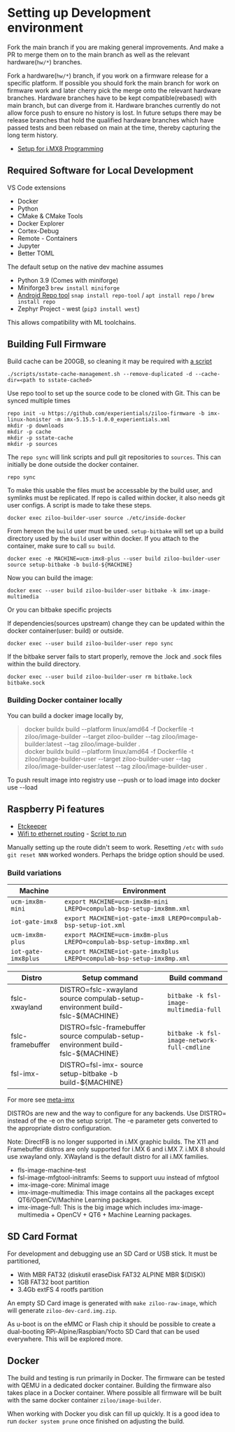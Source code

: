 # Setting up Development environment

Fork the main branch if you are making general improvements.
And make a PR to merge them on to the main branch as well as the relevant hardware(`hw/*`) branches.

Fork a hardware(`hw/*`) branch, if you work on a firmware release for a specific platform.
If possible you should fork the main branch for work on firmware work and later cherry pick the 
merge onto the relevant hardware branches.
Hardware branches have to be kept compatible(rebased) with main branch, but can diverge from it.
Hardware branches currently do not allow force push to ensure no history is lost.
In future setups there may be release branches that hold the qualified hardware branches which
have passed tests and been rebased on main at the time, thereby capturing the long term history.

- [Setup for i.MX8 Programming](./docs/imx8/README.md)


## Required Software for Local Development

VS Code extensions

* Docker
* Python
* CMake & CMake Tools
* Docker Explorer
* Cortex-Debug
* Remote - Containers
* Jupyter
* Better TOML

The default setup on the native dev machine assumes

- Python 3.9 (Comes with miniforge)
- Miniforge3 `brew install miniforge`
- [Android Repo tool](https://android.googlesource.com/tools/repo) `snap install repo-tool` / `apt install repo` / `brew install repo`
- Zephyr Project - west (`pip3 install west`)

This allows compatibility with ML toolchains.


## Building Full Firmware

Build cache can be 200GB, so cleaning it may be required with [a script](https://stackoverflow.com/questions/45341760/how-should-the-sstate-cache-directory-be-deleted-in-yocto)

    ./scripts/sstate-cache-management.sh --remove-duplicated -d --cache-dir=<path to sstate-cached>

Use repo tool to set up the source code to be cloned with Git. This can be synced multiple times

    repo init -u https://github.com/experientials/ziloo-firmware -b imx-linux-honister -m imx-5.15.5-1.0.0_experientials.xml
    mkdir -p downloads
    mkdir -p cache
    mkdir -p sstate-cache
    mkdir -p sources

The `repo sync` will link scripts and pull git repositories to `sources`.
This can initially be done outside the docker container.

    repo sync

To make this usable the files must be accessable by the build user, and symlinks must be replicated.
If repo is called within docker, it also needs git user configs. A script is made to take these steps.

    docker exec ziloo-builder-user source ./etc/inside-docker

From hereon the `build` user must be used. `setup-bitbake` will set up a build directory used by the `build` user within docker.
If you attach to the container, make sure to call `su build`.

    docker exec -e MACHINE=ucm-imx8-plus --user build ziloo-builder-user source setup-bitbake -b build-${MACHINE}

Now you can build the image:

    docker exec --user build ziloo-builder-user bitbake -k imx-image-multimedia

Or you can bitbake specific projects

If dependencies(sources upstream) change they can be updated within the docker container(user: build)
or outside.

    docker exec --user build ziloo-builder-user repo sync

If the bitbake server fails to start properly, remove the .lock and .sock files within the build directory.

    docker exec --user build ziloo-builder-user rm bitbake.lock bitbake.sock



### Building Docker container locally

You can build a docker image locally by,

> docker buildx build --platform linux/amd64 -f Dockerfile -t ziloo/image-builder --target ziloo-builder --tag ziloo/image-builder:latest --tag ziloo/image-builder .   
> docker buildx build --platform linux/amd64 -f Dockerfile -t ziloo/image-builder-user --target ziloo-builder-user --tag ziloo/image-builder-user:latest --tag ziloo/image-builder-user .   

To push result image into registry use --push or to load image into docker use --load 


## Raspberry Pi features

- [Etckeeper](http://etckeeper.branchable.com)
- [Wifi to ethernet routing](https://www.instructables.com/Share-WiFi-With-Ethernet-Port-on-a-Raspberry-Pi/) - [Script to run](https://github.com/arpitjindal97/raspbian-recipes/blob/master/wifi-to-eth-route.sh)

Manually setting up the route didn't seem to work. Resetting `/etc` with `sudo git reset NNN` worked wonders.
Perhaps the bridge option should be used.


### Build variations

Machine | Environment |
--- | --- |
`ucm-imx8m-mini` | `export MACHINE=ucm-imx8m-mini LREPO=compulab-bsp-setup-imx8mm.xml`
`iot-gate-imx8`  | `export MACHINE=iot-gate-imx8 LREPO=compulab-bsp-setup-iot.xml`
`ucm-imx8m-plus` | `export MACHINE=ucm-imx8m-plus LREPO=compulab-bsp-setup-imx8mp.xml`
`iot-gate-imx8plus` | `export MACHINE=iot-gate-imx8plus	 LREPO=compulab-bsp-setup-imx8mp.xml`


Distro | Setup command  | Build command |
--- | --- | --- |
fslc-xwayland | DISTRO=fslc-xwayland source compulab-setup-environment build-fslc-${MACHINE} | ```bitbake -k fsl-image-multimedia-full```
fslc-framebuffer | DISTRO=fslc-framebuffer source compulab-setup-environment build-fslc-${MACHINE} | ```bitbake -k fsl-image-network-full-cmdline```
fsl-imx-<backend> | DISTRO=fsl-imx-<backend> source setup-bitbake -b build-${MACHINE} |


For more see [meta-imx](https://github.com/nxp-imx/meta-imx)


DISTROs are new and the way to configure for any backends.  Use DISTRO= instead of the -e on the setup script.
The -e parameter gets converted to the appropriate distro configuration.

Note: 
DirectFB is no longer supported in i.MX graphic builds.
The X11 and Framebuffer distros are only supported for i.MX 6 and i.MX 7.  i.MX 8 should use xwayland only.
XWayland is the default distro for all i.MX families.

- fls-image-machine-test
- fsl-image-mfgtool-initramfs: Seems to support uuu instead of mfgtool
- imx-image-core: Minimal image
- imx-image-multimedia: This image contains all the packages except QT6/OpenCV/Machine Learning packages.
- imx-image-full: This is the big image which includes imx-image-multimedia + OpenCV + QT6 + Machine Learning packages.


## SD Card Format

For development and debugging use an SD Card or USB stick. It must be partitioned,

- With MBR FAT32 (diskutil eraseDisk FAT32 ALPINE MBR $(DISK))
- 1GB FAT32 boot partition
- 3.4Gb extFS 4 rootfs partition

An empty SD Card image is generated with `make ziloo-raw-image`, which will generate `ziloo-dev-card.img.zip`.

As u-boot is on the eMMC or Flash chip it should be possible to create a dual-booting RPi-Alpine/Raspbian/Yocto SD Card
that can be used everywhere. This will be explored more.


## Docker

The build and testing is run primarily in Docker. The firmware can be tested with QEMU in a dedicated docker container. 
Building the firmware also takes place in a Docker container. 
Where possible all firmware will be built with the same docker container `ziloo/image-builder`.

When working with Docker you disk can fill up quickly. It is a good idea to run `docker system prune` once finished on adjusting
the build.
